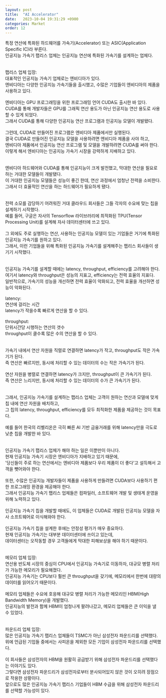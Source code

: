```yaml
---
layout: post
title:  "AI Accelerator"
date:   2023-10-04 19:31:29 +0900
categories: Market
order: 12
---
```


특정 연산에 특화된 하드웨어를 가속기(Accelerator) 또는 ASIC(Application Specific IC)라 부른다.<br>
인공지능 가속기 팹리스 업체는 인공지능 연산에 특화된 가속기를 설계하는 업체다.<br>
<br>
<br>
팹리스 업체 입장:<br>
대표적인 인공지능 가속기 업체로는 엔비디아가 있다.<br>
엔비디아는 다양한 인공지능 가속기들을 출시했고, 수많은 기업들이 엔비디아의 제품을 사용하고 있다.<br>
<br>
엔비디아는 GPU 프로그래밍을 위한 프로그래밍 언어 CUDA도 출시한 바 있다.<br>
CUDA를 통해 개발자들은 GPU를 그래픽 연산 용도가 아닌 인공지능 연산 용도로 사용할 수 있게 되었다.<br>
그래서 CUDA를 통해 다양한 인공지능 연산 프로그램과 인공지능 모델이 개발됐다.<br>
<br>
그런데, CUDA로 만들어진 프로그램은 엔비디아 제품에서만 실행된다.<br>
결국 CUDA로 만들어진 인공지능 모델을 사용하려면 엔비디아 제품을 사야 하고,<br>
엔비디아 제품에서 인공지능 연산 프로그램 및 모델을 개발하려면 CUDA를 써야 한다.<br>
이렇게 해서 엔비디아는 인공지능 가속기 시장을 강력하게 지배하고 있다.<br>
<br>
<br>
엔비디아 하드웨어와 CUDA를 통해 인공지능이 크게 발전했고, 막대한 연산을 필요로 하는 거대한 모델들이 개발됐다.<br>
이 거대한 인공지능 모델들은 성능이 좋긴 한데, 연산 과정에서 엄청난 전력을 소비한다.<br>
그래서 더 효율적인 연산을 하는 하드웨어가 필요하게 됐다.<br>
<br>
<br>
전력 소모를 감당하기 어려워진 거대 클라우드 회사들은 그들 각자의 수요에 맞는 칩을 설계하기 시작했다.<br>
예를 들어, 구글은 자사의 Tensorflow 라이브러리에 최적화된 TPU(Tensor Processing Unit)를 설계해 자사 데이터센터에 쓰고 있다.<br>
<br>
그 외에도 주로 실행하는 연산, 사용하는 인공지능 모델이 있는 기업들은 거기에 특화된 인공지능 가속기를 원하고 있다.<br>
그래서, 이런 기업들을 위해 특화된 인공지능 가속기를 설계해주는 팹리스 회사들이 생기기 시작했다.<br>
<br>
<br>
인공지능 가속기를 설계할 때에는 latency, throughput, efficiency를 고려해야 한다.<br>
여기서 latency와 throughput은 성능의 지표고, efficiency는 전력 효율의 지표다.<br>
일반적으로, 가속기의 성능을 개선하면 전력 효율이 악화되고, 전력 효율을 개선하면 성능이 악화된다.<br>
<br>
latency:<br>
연산에 걸리는 시간<br>
latency가 작을수록 빠르게 연산을 할 수 있다.<br>
<br>
throughput:<br>
단위시간당 시행하는 연산의 갯수<br>
throughput이 클수록 많은 수의 연산을 할 수 있다.<br>
<br>
<br>
가속기 내에서 연산 자원을 직렬로 연결하면 latency가 작고, throughput도 작은 가속기가 된다.<br>
즉 연산은 빠르지만, 동시에 처리할 수 있는 데이터의 수는 작은 가속기가 된다.<br>
<br>
연산 자원을 병렬로 연결하면 latency가 크지만, throughput이 큰 가속기가 된다.<br>
즉 연산은 느리지만, 동시에 처리할 수 있는 데이터의 수가 큰 가속기가 된다.<br>
<br>
<br>
그래서, 인공지능 가속기를 설계하는 팹리스 업체는 고객이 원하는 연산과 모델에 맞게 칩 내에 연산 자원을 배치하고,<br>
그 칩의 latency, throughput, efficiency를 모두 최적화한 제품을 제공하는 것이 목표다.<br>
<br>
예를 들어 한국의 리벨리온은 극히 빠른 AI 기반 금융거래를 위해 latency만을 극도로 낮춘 칩을 개발한 바 있다.<br>
<br>
<br>
인공지능 가속기 팹리스 업체가 해야 하는 일은 이뿐만이 아니다.<br>
현재 인공지능 가속기 시장은 엔비디아가 지배하고 있기 때문에,<br>
'당신들이 주로 하는 연산에서는 엔비디아 제품보다 우리 제품이 더 좋다'고 설득해서 고객을 뺏어와야 한다.<br>
<br>
또한, 수많은 인공지능 개발자들이 제품을 사용하게 만들려면 CUDA보다 사용하기 편한 프로그래밍 환경을 제공해야 한다.<br>
그래서 인공지능 가속기 팹리스 업체들은 컴파일러, 소프트웨어 개발 및 생태계 운영을 위해 노력하고 있다.<br>
<br>
인공지능 가속기 칩을 개발할 때에도, 이 업체들은 CUDA로 개발된 인공지능 모델을 자사 소프트웨어로 이식해와야 한다.<br>
<br>
인공지능 가속기 칩을 설계한 후에는 안정성 평가가 매우 중요하다.<br>
현재 인공지능 가속기는 대부분 데이터센터에 쓰이고 있는데,<br>
데이터센터는 오작동할 경우 고객들에게 막대한 피해보상을 해야 하기 때문이다.<br>
<br>
<br>
메모리 업체 입장:<br>
연산용 반도체 시장의 중심이 CPU에서 인공지능 가속기로 이동하자, 대규모 병렬 처리가 가능한 메모리가 필요해졌다.<br>
인공지능 가속기는 CPU보다 훨씬 큰 throughput을 갖기에, 메모리에서 한번에 대량의 데이터를 읽어오기 때문이다.<br>
<br>
메모리 업체들은 수요에 호응해 대규모 병렬 처리가 가능한 메모리인 HBM(High Bandwidth Memory)을 개발했다.<br>
인공지능의 발전과 함께 HBM이 엄청나게 팔려나갔고, 메모리 업체들은 큰 이익을 낼 수 있었다.<br>
<br>
<br>
파운드리 업체 입장:<br>
많은 인공지능 가속기 팹리스 업체들이 TSMC가 아닌 삼성전자 파운드리를 선택했다.<br>
위에 언급된 기업들 중에서는 사피온을 제외한 모든 기업이 삼성전자 파운드리를 선택했다.<br>
<br>
이 회사들은 삼성전자의 HBM을 원활히 공급받기 위해 삼성전자 파운드리를 선택했다는 이야기도 있다.<br>
그렇다면 삼성전자 파운드리가 삼성전자로부터 분사되어있지 않은 것이 오히려 장점으로 작용한 상황이다.<br>
앞으로도 많은 인공지능 가속기 팹리스 기업들이 HBM 수급을 위해 삼성전자 파운드리를 선택할 가능성이 있다.<br>